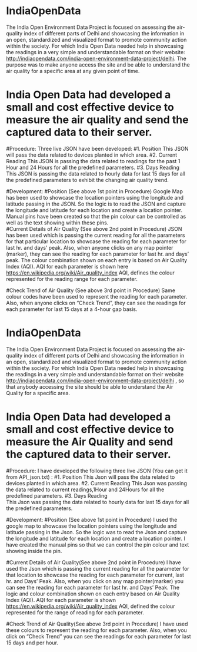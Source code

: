 # IndiaOpenData
The India Open Environment Data Project is focused on assessing the air-quality index of different parts of Delhi and showcasing the information in an open, standardized and visualized format to promote community action within the society. For which India Open Data needed help in showcasing the readings in a very simple and understandable format on their website:
http://indiaopendata.com/india-open-environment-data-project/delhi.
 The purpose was to make anyone access the site and be able to understand the air quality for a specific area at any given point of time.
# India Open Data had developed a small and cost effective device to measure the air quality and send the captured data to their server.
#Procedure:
Three live JSON have been developed:
#1. Position 
This JSON will pass the data related to devices planted in which area. 
#2. Current Reading 
This JSON is passing the data related to readings for the past 1 Hour and 24 Hours for all the predefined parameters. 
#3. Days Reading  
This JSON is passing the data related to hourly data for last 15 days for all the predefined parameters to exhibit the changing air quality trend.

#Development:
#Position (See above 1st point in Procedure)
Google Map has been used to showcase the location pointers using the longitude and latitude passing in the JSON. So the logic is to read the JSON and capture the longitude and latitude for each location and create a location pointer. Manual pins have been created so that the pin colour can be controlled as well as the text showing within these pins.  
#Current Details of Air Quality (See above 2nd point in Procedure)
JSON has been used which is passing the current reading for all the parameters for that particular location to showcase the reading for each parameter for last hr. and days’ peak. Also, when anyone clicks on any map pointer (marker), they can see the reading for each parameter for last hr. and days’ peak. The colour combination shown on each entry is based on Air Quality Index (AQI). AQI for each parameter is shown here https://en.wikipedia.org/wiki/Air_quality_index
AQI, defines the colour represented for the reading range for each parameter.

#Check Trend of Air Quality (See above 3rd point in Procedure)
Same colour codes have been used to represent the reading for each parameter. Also, when anyone clicks on “Check Trend”, they can see the readings for each parameter for last 15 days at a 4-hour gap basis.

# IndiaOpenData
The India Open Environment Data Project is focused on assessing the air-quality index of different parts of Delhi and showcasing the information in an open, standardized and visualized format to promote community action within the society. For which India Open Data needed help in showcasing the readings in a very simple and understandable format on their website
http://indiaopendata.com/india-open-environment-data-project/delhi , so that anybody accessing the site should be able to understand the Air Quality for a specific area.

# India Open Data had developed a small and cost effective device to measure the Air Quality and send the captured data to their server.


#Procedure:
I have developed the following three live JSON (You can get it from API_json.txt) :
#1. Position 
This Json will pass the data related to devices planted in which area. 
#2. Current Reading 
This Json was passing the data related to current readings,1Hour and 24Hours for all the predefined parameters.
#3. Days Reading  
This Json was passing the data related to hourly data for last 15 days for all the predefined parameters.

#Development:
#Position (See above 1st point in Procedure)
I used the google map to showcase the location pointers using the longitude and latitude passing in the Json.
So the logic was to read the Json and capture the longitude and latitude for each location and create a location pointer. I have created the manual pins so that we can control the pin colour and text showing inside the pin.  

#Current Details of Air Quality(See above 2nd point in Procedure)
I have used the Json which is passing the current reading for all the parameter for that location to showcase the reading for each parameter for current, last hr. and Days’ Peak. Also, when you click on any map pointer(marker) you can see the reading for each parameter for last hr. and Days’ Peak.  The logic and colour combination shown on each entry based on Air Quality Index (AQI). AQI for each parameter is shown https://en.wikipedia.org/wiki/Air_quality_index
AQI, defined the colour represented for the range of reading for each parameter.

#Check Trend of Air Quality(See above 3rd point in Procedure)
I have used these colours to represent the reading for each parameter. Also, when you click on “Check Trend” you can see the readings for each parameter for last 15 days and per hour.
